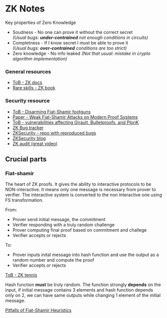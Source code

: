 # ZK Notes

Key properties of Zero Knowledge

* Soudness - No one can prove it without the correct secret     
    _(Usual bugs: **under-contrained** not enough conditions in circuits)_
* Completness - If I know secret I must be able to prove it     
    _(Usual bugs: **over-contrained** conditions are too strict)_
* Zero knowledge - No info leaked 
    _(Not that usual: mistake in crypto algorithm implementation)_


### General resources
- [ToB - ZK docs](https://www.zkdocs.com/)
- [Rare skills - ZK book](https://www.rareskills.io/zk-book)


### Security resource
- [ToB - Disarming Fiat-Shamir footguns](https://blog.trailofbits.com/2024/06/24/disarming-fiat-shamir-footguns)
- [Paper - Weak Fiat-Shamir Attacks on Modern Proof Systems](https://eprint.iacr.org/2023/691)
- [ToB - vulnerabilities affecting Girault, Bulletproofs, and PlonK](https://blog.trailofbits.com/2022/04/13/part-1-coordinated-disclosure-of-vulnerabilities-affecting-girault-bulletproofs-and-plonk/)
- [ZK Bug tracker](https://github.com/0xPARC/zk-bug-tracker)
- [ZKSecurity - repo with reproduced bugs](https://github.com/zksecurity/zkbugs)
- [ZKSecurity blog](https://www.zksecurity.xyz/blog/)
- [ZK audit (great video)](https://www.youtube.com/watch?v=Ypreb-PKF7o)

## Crucial parts

### Fiat-shamir

The heart of ZK proofs. It gives the ability to interactive protocols to be NON-interactive. It means only one message is necessary from prover to verifier. The interactive system is converted to the non interactive one using FS transformation. 

From:
- Prover send initial message, the commitment
- Verifier responding with a truly random challenge
- Prover computing final proof based on commitment and challege
- Verifier accepts or rejects



To:

- Prover inputs inital message into hash function and use the output as a random number and compute the proof
- Verifier accepts or rejects

[ToB - ZK tennis](https://blog.trailofbits.com/2021/02/19/serving-up-zero-knowledge-proofs/)

Hash function **must** be truly random.
The function strongly **depends** on the input, if initial message contains 3 elements and hash function depends only on 2, we can have same outputs while changing 1 element of the initial message.

[Pitfalls of Fiat-Shamir Heuristics](https://eprint.iacr.org/2016/771.pdf)